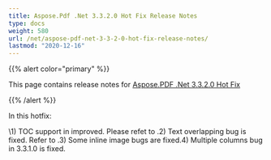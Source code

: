 ```yaml
---
title: Aspose.Pdf .Net 3.3.2.0 Hot Fix Release Notes
type: docs
weight: 580
url: /net/aspose-pdf-net-3-3-2-0-hot-fix-release-notes/
lastmod: "2020-12-16"
---
```


{{% alert color="primary" %}} 

This page contains release notes for [Aspose.PDF .Net 3.3.2.0 Hot Fix](http://www.aspose.com/downloads/pdf/net/new-releases/aspose.pdf-.net-3.3.2.0-hot-fix/)

{{% /alert %}} 

In this hotfix: 

\1) TOC support in improved. Please refet to .2) Text overlapping bug is fixed. Refer to .3) Some inline image bugs are fixed.4) Multiple columns bug in 3.3.1.0 is fixed.
